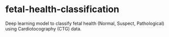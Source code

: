 # fetal-health-classification
Deep learning model to classify fetal health (Normal, Suspect, Pathological) using Cardiotocography (CTG) data.
